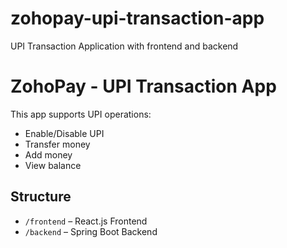 # zohopay-upi-transaction-app
UPI Transaction Application with frontend and backend

# ZohoPay - UPI Transaction App

This app supports UPI operations:
- Enable/Disable UPI
- Transfer money
- Add money
- View balance

## Structure
- `/frontend` – React.js Frontend
- `/backend` – Spring Boot Backend


